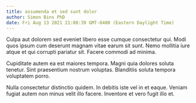 ```yaml
---
title: assumenda et sed sunt dolor
author: Simon Bins PhD
date: Fri Aug 13 2021 21:08:39 GMT-0400 (Eastern Daylight Time)
---
```

Culpa aut dolorem sed eveniet libero esse cumque consectetur qui. Modi quos ipsum cum deserunt magnam vitae earum sit sunt. Nemo mollitia iure atque et qui corrupti pariatur sit. Facere commodi ad minima.

 Cupiditate autem ea est maiores tempora. Magni quia dolores soluta tenetur. Sint praesentium nostrum voluptas. Blanditiis soluta tempora voluptatem porro.

 Nulla consectetur distinctio quidem. In debitis iste vel in et eaque. Veniam fugiat autem non minus velit illo facere. Inventore et vero fugit illo et.